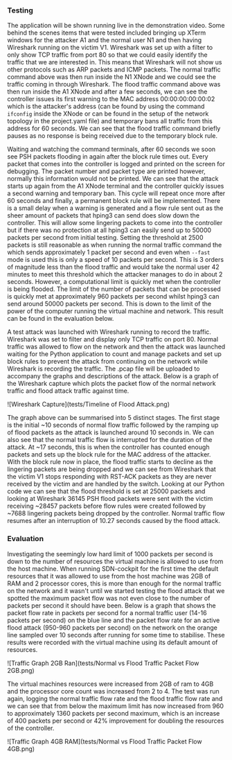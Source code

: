 ### Testing

The application will be shown running live in the demonstration video. Some behind the scenes items that were tested included bringing up XTerm windows for the attacker A1 and the normal user N1 and then having Wireshark running on the victim V1. Wireshark was set up with a filter to only show TCP traffic from port 80 so that we could easily identify the traffic that we are interested in. This means that Wireshark will not show us other protocols such as ARP packets and ICMP packets. The normal traffic command above was then run inside the N1 XNode and we could see the traffic coming in through Wireshark. The flood traffic command above was then run inside the A1 XNode and after a few seconds, we can see the controller issues its first warning to the MAC address 00:00:00:00:00:02 which is the attacker's address (can be found by using the command `ifconfig` inside the XNode or can be found in the setup of the network topology in the project.yaml file) and temporary bans all traffic from this address for 60 seconds. We can see that the flood traffic command briefly pauses as no response is being received due to the temporary block rule.

Waiting and watching the command terminals, after 60 seconds we soon see PSH packets flooding in again after the block rule times out. Every packet that comes into the controller is logged and printed on the screen for debugging. The packet number and packet type are printed however, normally this information would not be printed. We can see that the attack starts up again from the A1 XNode terminal and the controller quickly issues a second warning and temporary ban. This cycle will repeat once more after 60 seconds and finally, a permanent block rule will be implemented. There is a small delay when a warning is generated and a flow rule sent out as the sheer amount of packets that hping3 can send does slow down the controller. This will allow some lingering packets to come into the controller but if there was no protection at all hping3 can easily send up to 50000 packets per second from initial testing. Setting the threshold at 2500 packets is still reasonable as when running the normal traffic command the which sends approximately 1 packet per second and even when `--fast` mode is used this is only a speed of 10 packets per second. This is 3 orders of magnitude less than the flood traffic and would take the normal user 42 minutes to meet this threshold which the attacker manages to do in about 2 seconds. However, a computational limit is quickly met when the controller is being flooded. The limit of the number of packets that can be processed is quickly met at approximately 960 packets per second whilst hping3 can send around 50000 packets per second. This is down to the limit of the power of the computer running the virtual machine and network. This result can be found in the evaluation below.

A test attack was launched with Wireshark running to record the traffic. Wireshark was set to filter and display only TCP traffic on port 80. Normal traffic was allowed to flow on the network and then the attack was launched waiting for the Python application to count and manage packets and set up block rules to prevent the attack from continuing on the network while Wireshark is recording the traffic. The .pcap file will be uploaded to accompany the graphs and descriptions of the attack. Below is a graph of the Wireshark capture which plots the packet flow of the normal network traffic and flood attack traffic against time.

![Wireshark Capture](tests/Timeline of Flood Attack.png)

The graph above can be summarised into 5 distinct stages. The first stage is the initial ~10 seconds of normal flow traffic followed by the ramping up of flood packets as the attack is launched around 10 seconds in. We can also see that the normal traffic flow is interrupted for the duration of the attack. At ~17 seconds, this is when the controller has counted enough packets and sets up the block rule for the MAC address of the attacker. With the block rule now in place, the flood traffic starts to decline as the lingering packets are being dropped and we can see from Wireshark that the victim V1 stops responding with RST-ACK packets as they are never received by the victim and are handled by the switch. Looking at our Python code we can see that the flood threshold is set at 25000 packets and looking at Wireshark 36145 PSH flood packets were sent with the victim receiving ~28457 packets before flow rules were created followed by ~7688 lingering packets being dropped by the controller. Normal traffic flow resumes after an interruption of 10.27 seconds caused by the flood attack.

### Evaluation

Investigating the seemingly low hard limit of 1000 packets per second is down to the number of resources the virtual machine is allowed to use from the host machine. When running SDN-cockpit for the first time the default resources that it was allowed to use from the host machine was 2GB of RAM and 2 processor cores, this is more than enough for the normal traffic on the network and it wasn't until we started testing the flood attack that we spotted the maximum packet flow was not even close to the number of packets per second it should have been. Below is a graph that shows the packet flow rate in packets per second for a normal traffic user (14-16 packets per second) on the blue line and the packet flow rate for an active flood attack (950-960 packets per second) on the network on the orange line sampled over 10 seconds after running for some time to stabilise. These results were recorded with the virtual machine using its default amount of resources.

![Traffic Graph 2GB Ran](tests/Normal vs Flood Traffic Packet Flow 2GB.png)

The virtual machines resources were increased from 2GB of ram to 4GB and the processor core count was increased from 2 to 4. The test was run again, logging the normal traffic flow rate and the flood traffic flow rate and we can see that from below the maximum limit has now increased from 960 to approximately 1360 packets per second maximum, which is an increase of 400 packets per second or 42% improvement for doubling the resources of the controller.

![Traffic Graph 4GB RAM](tests/Normal vs Flood Traffic Packet Flow 4GB.png)